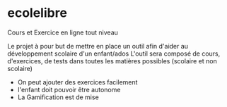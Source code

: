 # ecolelibre
Cours et Exercice en ligne tout niveau


Le projet à pour but de mettre en place un outil afin d'aider au développement scolaire d'un enfant/ados
L'outil sera composé de cours, d'exercices, de tests dans toutes les matières possibles (scolaire et non scolaire)
- On peut ajouter des exercices facilement
- l'enfant doit pouvoir être autonome
- La Gamification est de mise

